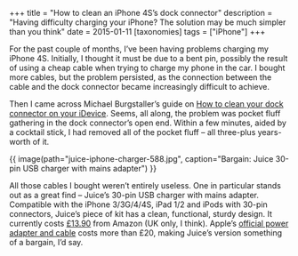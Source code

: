 +++
title = "How to clean an iPhone 4S’s dock connector"
description = "Having difficulty charging your iPhone? The solution may be much simpler than you think"
date = 2015-01-11
[taxonomies]
tags = ["iPhone"]
+++

For the past couple of months, I’ve been having problems charging my iPhone 4S. Initially, I thought it must be due to a bent pin, possibly the result of using a cheap cable when trying to charge my phone in the car. I bought more cables, but the problem persisted, as the connection between the cable and the dock connector became increasingly difficult to achieve.

Then I came across Michael Burgstaller’s guide on [How to clean your dock connector on your iDevice](https://snapguide.com/guides/clean-your-dock-connector-on-your-idevice/). Seems, all along, the problem was pocket fluff gathering in the dock connector’s open end. Within a few minutes, aided by a cocktail stick, I had removed all of the pocket fluff – all three-plus years-worth of it.    

{{ image(path="juice-iphone-charger-588.jpg", caption="Bargain: Juice 30-pin USB charger with mains adapter") }}

All those cables I bought weren’t entirely useless. One in particular stands out as a great find – Juice’s 30-pin USB charger with mains adapter. Compatible with the iPhone 3/3G/4/4S, iPad 1/2 and iPods with 30-pin connectors, Juice’s piece of kit has a clean, functional, sturdy design. It currently costs [£13.90](http://www.amazon.co.uk/gp/product/B00ARAZ1EI/ref=as_li_tl?ie=UTF8&camp=1634&creative=19450&creativeASIN=B00ARAZ1EI&linkCode=as2&tag=wordius-21&linkId=D3PZCJAV5DUCZDFC) from Amazon (UK only, I think). Apple’s [official power adapter and cable](http://store.apple.com/uk/accessories/all-accessories/charging-devices) costs more than £20, making Juice’s version something of a bargain, I’d say.